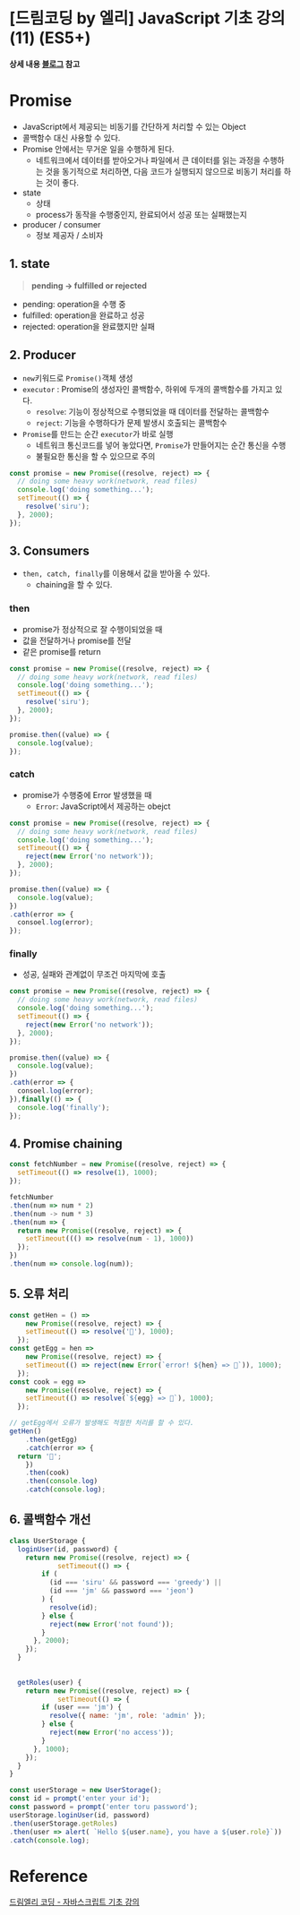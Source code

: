 # [드림코딩 by 엘리] JavaScript 기초 강의(11) (ES5+)

**상세 내용 [블로그](https://greedysiru.tistory.com/567) 참고**



# Promise

* JavaScript에서 제공되는 비동기를 간단하게 처리할 수 있는 Object
* 콜백함수 대신 사용할 수 있다.
* Promise 안에서는 무거운 일을 수행하게 된다.
  * 네트워크에서 데이터를 받아오거나 파일에서 큰 데이터를 읽는 과정을 수행하는 것을 동기적으로 처리하면, 다음 코드가 실행되지 않으므로 비동기 처리를 하는 것이 좋다.
* state
  * 상태
  * process가 동작을 수행중인지, 완료되어서 성공 또는 실패했는지
* producer / consumer
  * 정보 제공자 / 소비자



## 1. state

> **pending -> fulfilled or rejected**

* pending: operation을 수행 중
* fulfilled: operation을 완료하고 성공
* rejected: operation을 완료했지만 실패 



## 2. Producer

* `new`키워드로 `Promise()`객체 생성
* `executor` : Promise의 생성자인 콜백함수, 하위에 두개의 콜백함수를 가지고 있다.
  * `resolve`: 기능이 정상적으로 수행되었을 때 데이터를 전달하는 콜백함수
  * `reject`: 기능을 수행하다가 문제 발생시 호출되는 콜백함수
* `Promise`를 만드는 순간 `executor`가 바로 실행
  * 네트워크 통신코드를 넣어 놓았다면, `Promise`가 만들어지는 순간 통신을 수행
  * 불필요한 통신을 할 수 있으므로 주의

```JavaScript
const promise = new Promise((resolve, reject) => {
  // doing some heavy work(network, read files)
  console.log('doing something...');
  setTimeout(() => {
    resolve('siru');
  }, 2000);
});
```



## 3. Consumers

* `then, catch, finally`를 이용해서 값을 받아올 수 있다.
  * chaining을 할 수 있다.



### then

* promise가 정상적으로 잘 수행이되었을 때
* 값을 전달하거나 promise를 전달
* 같은 promise를 return

```JavaScript
const promise = new Promise((resolve, reject) => {
  // doing some heavy work(network, read files)
  console.log('doing something...');
  setTimeout(() => {
    resolve('siru');
  }, 2000);
});

promise.then((value) => {
  console.log(value);
});
```



### catch

* promise가 수행중에 Error 발생했을 때
  * `Error`: JavaScript에서 제공하는 obejct 

```JavaScript
const promise = new Promise((resolve, reject) => {
  // doing some heavy work(network, read files)
  console.log('doing something...');
  setTimeout(() => {
    reject(new Error('no network'));
  }, 2000);
});

promise.then((value) => {
  console.log(value);
})
.cath(error => {
  consoel.log(error);
});
```



### finally

*  성공, 실패와 관계없이 무조건 마지막에 호출

```JavaScript
const promise = new Promise((resolve, reject) => {
  // doing some heavy work(network, read files)
  console.log('doing something...');
  setTimeout(() => {
    reject(new Error('no network'));
  }, 2000);
});

promise.then((value) => {
  console.log(value);
})
.cath(error => {
  consoel.log(error);
}),finally(() => {
  console.log('finally');
});
```



## 4. Promise chaining

```JavaScript
const fetchNumber = new Promise((resolve, reject) => {
  setTimeout(() => resolve(1), 1000);
});

fetchNumber
.then(num => num * 2)
.then(num -> num * 3)
.then(num => {
  return new Promise((resolve, reject) => {
    setTimeout((() => resolve(num - 1), 1000))
  });
})
.then(num => console.log(num));
```



## 5. 오류 처리

```JavaScript
const getHen = () =>
	new Promise((resolve, reject) => {
    setTimeout(() => resolve('🐓'), 1000);
  });
const getEgg = hen =>
	new Promise((resolve, reject) => {
    setTimeout(() => reject(new Error(`error! ${hen} => 🥚`)), 1000);
  });
const cook = egg =>
	new Promise((resolve, reject) => {
    setTimeout(() => resolve(`${egg} => 🍳`), 1000);
  });

// getEgg에서 오류가 발생해도 적절한 처리를 할 수 있다.
getHen()
	.then(getEgg)
	.catch(error => {
  return '🥖';
	})
	.then(cook)
	.then(console.log)
	.catch(console.log);
```



## 6. 콜백함수 개선

```JavaScript
class UserStorage {
  loginUser(id, password) {
    return new Promise((resolve, reject) => {
            setTimeout(() => {
        if (
          (id === 'siru' && password === 'greedy') ||
          (id === 'jm' && password === 'jeon')
        ) {
          resolve(id);
        } else {
          reject(new Error('not found'));
        }
      }, 2000);
    });
  }
  
  
  getRoles(user) {
    return new Promise((resolve, reject) => {
            setTimeout(() => {
        if (user === 'jm') {
          resolve({ name: 'jm', role: 'admin' });
        } else {
          reject(new Error('no access'));
        }
      }, 1000);
    });
  }
}

const userStorage = new UserStorage();
const id = prompt('enter your id');
const password = prompt('enter toru password');
userStorage.loginUser(id, password)
.then(userStorage.getRoles)
.then(user => alert( `Hello ${user.name}, you have a ${user.role}`))
.catch(console.log);
```



# Reference

[드림엘리 코딩 - 자바스크립트 기초 강의](https://www.youtube.com/watch?v=wcsVjmHrUQg&list=PLv2d7VI9OotTVOL4QmPfvJWPJvkmv6h-2&index=1)
